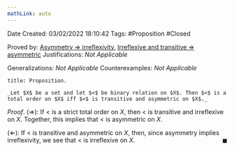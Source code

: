```yaml
---
mathLink: auto
---
```


<div class="topSpace"></div>

Date Created: 03/02/2022 18:10:42
Tags: #Proposition #Closed 

Proved by: [Asymmetry $\Rightarrow$ irreflexivity](Asymmetry%20implies%20irreflexivity.md), [Irreflexive and transitive $\Rightarrow$ asymmetric](Irreflexive%20and%20transitive%20implies%20asymmetric.md)
Justifications: _Not Applicable_

Generalizations: _Not Applicable_
Counterexamples: _Not Applicable_

``` ad-Proposition
title: Proposition.

_Let $X$ be a set and let $<$ be binary relation on $X$. Then $<$ is a total order on $X$ iff $<$ is transitive and asymmetric on $X$._

```

_Proof_. ($\Rightarrow$): If $<$ is a strict total order on $X$, then $<$ is transitive and irreflexive on $X$. Together, this implies that $<$ is asymmetric on $X$.

($\Leftarrow$): If $<$ is transitive and asymmetric on $X$, then, since asymmetry implies irreflexivity, we see that $<$ is irreflexive on $X$.<span style="float:right;">$\blacksquare$</span>
